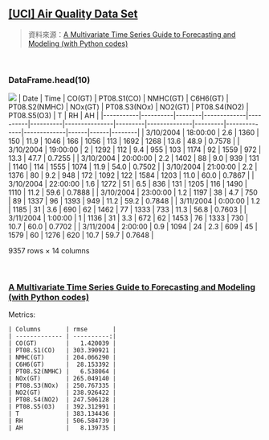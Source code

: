 ## [[UCI] Air Quality Data Set](https://archive.ics.uci.edu/ml/datasets/Air+Quality)
> 資料來源：[A Multivariate Time Series Guide to Forecasting and Modeling (with Python codes)](https://www.analyticsvidhya.com/blog/2018/09/multivariate-time-series-guide-forecasting-modeling-python-codes/)

<br>

### DataFrame.head(10)
![](https://i.imgur.com/VFIcVey.png)
| Date      | Time     | CO(GT) | PT08.S1(CO) | NMHC(GT) | C6H6(GT) | PT08.S2(NMHC) | NOx(GT) | PT08.S3(NOx) | NO2(GT) | PT08.S4(NO2) | PT08.S5(O3) | T    | RH   | AH     |
|-----------|----------|--------|-------------|----------|----------|---------------|---------|--------------|---------|--------------|-------------|------|------|--------|
| 3/10/2004 | 18:00:00 | 2.6    | 1360        | 150      | 11.9     | 1046          | 166     | 1056         | 113     | 1692         | 1268        | 13.6 | 48.9 | 0.7578 |
| 3/10/2004 | 19:00:00 | 2      | 1292        | 112      | 9.4      | 955           | 103     | 1174         | 92      | 1559         | 972         | 13.3 | 47.7 | 0.7255 |
| 3/10/2004 | 20:00:00 | 2.2    | 1402        | 88       | 9.0      | 939           | 131     | 1140         | 114     | 1555         | 1074        | 11.9 | 54.0 | 0.7502 |
| 3/10/2004 | 21:00:00 | 2.2    | 1376        | 80       | 9.2      | 948           | 172     | 1092         | 122     | 1584         | 1203        | 11.0 | 60.0 | 0.7867 |
| 3/10/2004 | 22:00:00 | 1.6    | 1272        | 51       | 6.5      | 836           | 131     | 1205         | 116     | 1490         | 1110        | 11.2 | 59.6 | 0.7888 |
| 3/10/2004 | 23:00:00 | 1.2    | 1197        | 38       | 4.7      | 750           | 89      | 1337         | 96      | 1393         | 949         | 11.2 | 59.2 | 0.7848 |
| 3/11/2004 | 0:00:00  | 1.2    | 1185        | 31       | 3.6      | 690           | 62      | 1462         | 77      | 1333         | 733         | 11.3 | 56.8 | 0.7603 |
| 3/11/2004 | 1:00:00  | 1      | 1136        | 31       | 3.3      | 672           | 62      | 1453         | 76      | 1333         | 730         | 10.7 | 60.0 | 0.7702 |
| 3/11/2004 | 2:00:00  | 0.9    | 1094        | 24       | 2.3      | 609           | 45      | 1579         | 60      | 1276         | 620         | 10.7 | 59.7 | 0.7648 |

9357 rows × 14 columns

<br>

### [A Multivariate Time Series Guide to Forecasting and Modeling (with Python codes)](https://www.analyticsvidhya.com/blog/2018/09/multivariate-time-series-guide-forecasting-modeling-python-codes/)
Metrics:
```
| Columns       | rmse       |
| ------------- | ----------:|
| CO(GT)        |   1.420039 |
| PT08.S1(CO)   | 303.390921 |
| NMHC(GT)      | 204.066290 |
| C6H6(GT)      |  28.153392 |
| PT08.S2(NMHC) |   6.538064 |
| NOx(GT)       | 265.049140 |
| PT08.S3(NOx)  | 250.767335 |
| NO2(GT)       | 238.926422 |
| PT08.S4(NO2)  | 247.506128 |
| PT08.S5(O3)   | 392.312991 |
| T             | 383.134436 |
| RH            | 506.584739 |
| AH            |   8.139735 |
```
